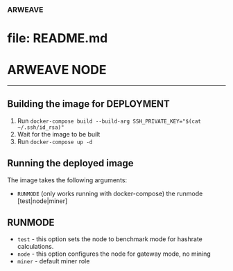 ### ARWEAVE ####
# file: README.md
# ARWEAVE NODE

----
## Building the image for DEPLOYMENT


1. Run `docker-compose build --build-arg SSH_PRIVATE_KEY="$(cat ~/.ssh/id_rsa)"`
2. Wait for the image to be built
3. Run `docker-compose up -d`


## Running the deployed image

The image takes the following arguments:

- `RUNMODE` (only works running with docker-compose) the runmode [test|node|miner] 

## RUNMODE
- `test`    - this option sets the node to benchmark mode for hashrate    calculations.
- `node`    - this option configures the node for gateway mode, no mining
- `miner`   - default miner role
